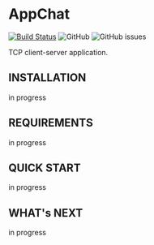 # AppChat
[![Build Status](https://travis-ci.org/k-morozov/AppChat.svg?branch=master)](https://travis-ci.org/k-morozov/AppChat
)
![GitHub](https://img.shields.io/github/license/k-morozov/AppChat?style=flat-square)
![GitHub issues](https://img.shields.io/github/issues-raw/k-morozov/AppChat)

TCP client-server application.

INSTALLATION
------------
in progress 

REQUIREMENTS
------------
in progress

QUICK START
-----------
in progress

WHAT's NEXT
-----------
in progress

